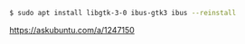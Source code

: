```bash
$ sudo apt install libgtk-3-0 ibus-gtk3 ibus --reinstall
```

https://askubuntu.com/a/1247150

